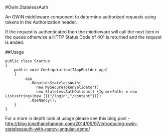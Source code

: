 #Owin.StatelessAuth

An OWIN middleware component to determine authorized requests using tokens in the Authorization header.

If the request is authenticated then the middleware will call the next item in the queue otherwise a HTTP Status Code of 401 is returned and the request is ended.

##Usage

	public class Startup
    {
        public void Configuration(IAppBuilder app)
        {
             app
               .RequiresStatelessAuth(
               	  new MySecureTokenValidator()
               	  new StatelessAuthOptions() {IgnorePaths = new List<string>(new []{"/login","/content"})})
               .UseNancy();
        }
    }

For a more in depth look at usage please see this blog post - http://blog.jonathanchannon.com/2014/05/07/introducing-owin-statelessauth-with-nancy-angular-demo/
